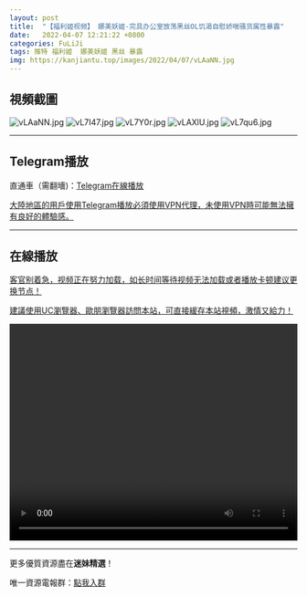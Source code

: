 ```yaml
---
layout: post
title:  "【福利姬视频】 娜美妖姬-完具办公室放荡黑丝OL饥渴自慰娇喘骚货属性暴露"
date:   2022-04-07 12:21:22 +0800
categories: FuLiJi
tags: 推特 福利姬  娜美妖姬 黑丝 暴露
img: https://kanjiantu.top/images/2022/04/07/vLAaNN.jpg
---
```



## 視頻截圖

![vLAaNN.jpg](https://kanjiantu.top/images/2022/04/07/vLAaNN.jpg)
![vL7I47.jpg](https://kanjiantu.top/images/2022/04/07/vL7I47.jpg)
![vL7Y0r.jpg](https://kanjiantu.top/images/2022/04/07/vL7Y0r.jpg)
![vLAXlU.jpg](https://kanjiantu.top/images/2022/04/07/vLAXlU.jpg)
![vL7qu6.jpg](https://kanjiantu.top/images/2022/04/07/vL7qu6.jpg)

* * *
## Telegram播放

直通車（需翻墻)：[Telegram在線播放](https://t.me/mimeijingxuan/493)

<u>大陸地區的用戶使用Telegram播放必須使用VPN代理，未使用VPN時可能無法擁有良好的體驗感。</u> 
* * *
## 在線播放
<u>客官别着急，视频正在努力加载，如长时间等待视频无法加载或者播放卡顿建议更换节点！</u>

<u>建議使用UC瀏覽器、歐朋瀏覽器訪問本站，可直接緩存本站視頻，激情又給力！</u>
<center><video src="https://cdn.publer.io/uploads/videos/624c2d84db2797115fdd88e7/39fbb6107b4a969a30d09a2074103f84.mp4" width="100%" height="380px" controls="controls"></video></center>

* * *
更多優質資源盡在**迷妹精選**！

唯一資源電報群：[點我入群](https://t.me/mimeijingxuan)


